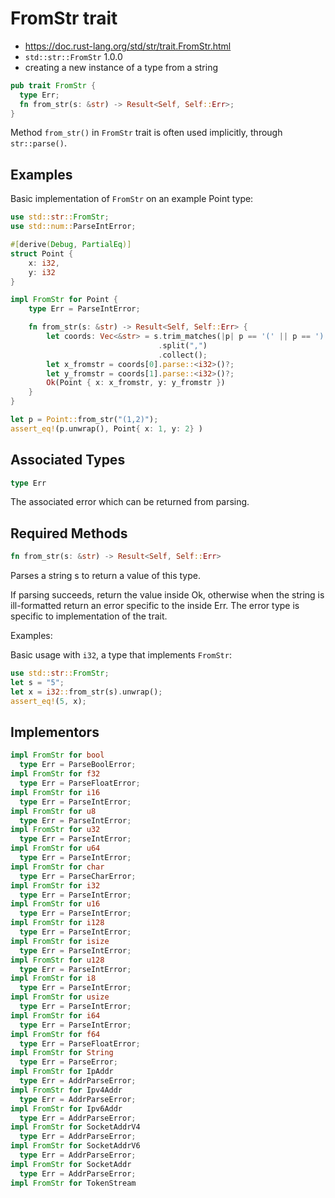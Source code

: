 # FromStr trait

- https://doc.rust-lang.org/std/str/trait.FromStr.html
- `std::str::FromStr` 1.0.0
- creating a new instance of a type from a string



```rust
pub trait FromStr {
  type Err;
  fn from_str(s: &str) -> Result<Self, Self::Err>;
}
```

Method `from_str()` in `FromStr` trait is often used implicitly, through `str::parse()`.


## Examples

Basic implementation of `FromStr` on an example Point type:

```rust
use std::str::FromStr;
use std::num::ParseIntError;

#[derive(Debug, PartialEq)]
struct Point {
    x: i32,
    y: i32
}

impl FromStr for Point {
    type Err = ParseIntError;

    fn from_str(s: &str) -> Result<Self, Self::Err> {
        let coords: Vec<&str> = s.trim_matches(|p| p == '(' || p == ')' )
                                 .split(",")
                                 .collect();
        let x_fromstr = coords[0].parse::<i32>()?;
        let y_fromstr = coords[1].parse::<i32>()?;
        Ok(Point { x: x_fromstr, y: y_fromstr })
    }
}

let p = Point::from_str("(1,2)");
assert_eq!(p.unwrap(), Point{ x: 1, y: 2} )
```


## Associated Types

```rust
type Err
```
The associated error which can be returned from parsing.


## Required Methods

```rust
fn from_str(s: &str) -> Result<Self, Self::Err>
```

Parses a string s to return a value of this type.

If parsing succeeds, return the value inside Ok, otherwise when the
string is ill-formatted return an error specific to the inside Err.
The error type is specific to implementation of the trait.

Examples:

Basic usage with `i32`, a type that implements `FromStr`:

```rust
use std::str::FromStr;
let s = "5";
let x = i32::from_str(s).unwrap();
assert_eq!(5, x);
```


## Implementors

```rust
impl FromStr for bool
  type Err = ParseBoolError;
impl FromStr for f32
  type Err = ParseFloatError;
impl FromStr for i16
  type Err = ParseIntError;
impl FromStr for u8
  type Err = ParseIntError;
impl FromStr for u32
  type Err = ParseIntError;
impl FromStr for u64
  type Err = ParseIntError;
impl FromStr for char
  type Err = ParseCharError;
impl FromStr for i32
  type Err = ParseIntError;
impl FromStr for u16
  type Err = ParseIntError;
impl FromStr for i128
  type Err = ParseIntError;
impl FromStr for isize
  type Err = ParseIntError;
impl FromStr for u128
  type Err = ParseIntError;
impl FromStr for i8
  type Err = ParseIntError;
impl FromStr for usize
  type Err = ParseIntError;
impl FromStr for i64
  type Err = ParseIntError;
impl FromStr for f64
  type Err = ParseFloatError;
impl FromStr for String
  type Err = ParseError;
impl FromStr for IpAddr
  type Err = AddrParseError;
impl FromStr for Ipv4Addr
  type Err = AddrParseError;
impl FromStr for Ipv6Addr
  type Err = AddrParseError;
impl FromStr for SocketAddrV4
  type Err = AddrParseError;
impl FromStr for SocketAddrV6
  type Err = AddrParseError;
impl FromStr for SocketAddr
  type Err = AddrParseError;
impl FromStr for TokenStream
```
